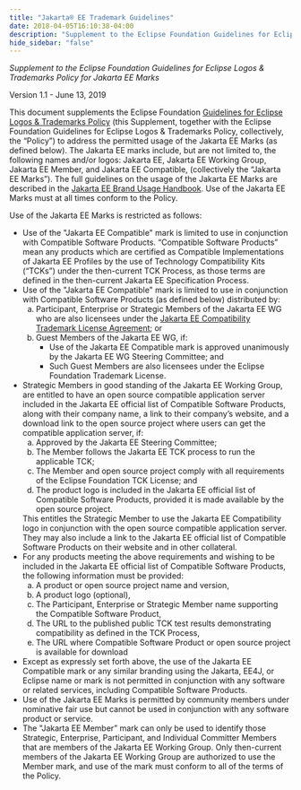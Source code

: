 ```yaml
---
title: "Jakarta® EE Trademark Guidelines"
date: 2018-04-05T16:10:38-04:00
description: "Supplement to the Eclipse Foundation Guidelines for Eclipse Logos & Trademarks Policy for Jakarta® EE Marks"
hide_sidebar: "false"
---
```

<p><em>Supplement to the Eclipse Foundation Guidelines for Eclipse Logos & Trademarks Policy for Jakarta EE Marks</em></p>

<p>Version 1.1 - June 13, 2019</p>

<p>This document supplements the Eclipse Foundation <a href="https://www.eclipse.org/legal/logo_guidelines.php" >Guidelines for Eclipse Logos & Trademarks Policy</a> (this Supplement, together with the Eclipse Foundation Guidelines for Eclipse Logos & Trademarks Policy, collectively, the “Policy”) to address the permitted usage of the Jakarta EE Marks (as defined below).  The Jakarta EE marks include, but are not limited to, the following names and/or logos: Jakarta EE, Jakarta EE Working Group, Jakarta EE Member, and Jakarta EE Compatible, (collectively the “Jakarta EE Marks”).  The full guidelines on the usage of the Jakarta EE Marks are described in the <a href="jakarta-ee-branding-guidelines.pdf" >Jakarta EE Brand Usage Handbook</a>. Use of the Jakarta EE Marks must at all times conform to the Policy. </p>

<p>Use of the Jakarta EE Marks is restricted as follows:</p>

<ul>
  <li>Use of the "Jakarta EE Compatible" mark is limited to use in conjunction with Compatible Software Products. “Compatible Software Products” mean any products which are certified as Compatible Implementations of Jakarta EE Profiles by the use of Technology Compatibility Kits (“TCKs”) under the then-current TCK Process, as those terms are defined in the then-current Jakarta EE Specification Process. </li>
  <li>Use of the "Jakarta EE Compatible" mark is limited to use in conjunction with Compatible Software Products (as defined below) distributed by:
    <ol type="a">
      <li>Participant, Enterprise or Strategic Members of the Jakarta EE WG who are also licensees under the <a href="https://app.hellosign.com/s/DQ9uVw4b" >Jakarta EE Compatibility Trademark License Agreement</a>; or</li>
      <li>Guest Members of the Jakarta EE WG, if:
        <ul>
          <li>Use of the Jakarta EE Compatible mark is approved unanimously by the Jakarta EE WG Steering Committee; and</li>
          <li>Such Guest Members are also licensees under the Eclipse Foundation Trademark License.</li>
        </ul>
      </li>
    </ol>
  </li>
  <li>Strategic Members in good standing of the Jakarta EE Working Group, are entitled to have an open source compatible application server included in the Jakarta EE official list of Compatible Software Products, along with their company name, a link to their company’s website, and a download link to the open source project where users can get the compatible application server, if:
      <ol type="a">
        <li>Approved by the Jakarta EE Steering Committee;</li>
        <li>The Member follows the Jakarta EE TCK process to run the applicable TCK;</li>
        <li>The Member and open source project comply with all requirements of the Eclipse Foundation TCK License; and</li>
        <li>The product logo is included in the Jakarta EE official list of Compatible Software Products, provided it is made available by the open source project.</li>
     </ol>
     This entitles the Strategic Member to use the Jakarta EE Compatibility logo in conjunction with the open source compatible application server. They may also include a link to the Jakarta EE official list of Compatible Software Products on their website and in other collateral.
  </li>
  <li>For any products meeting the above requirements and wishing to be included in the Jakarta EE official list of Compatible Software Products, the following information must be provided:
    <ol type="a">
        <li>A product or open source project name and version,</li>
        <li>A product logo (optional),</li>
        <li>The Participant, Enterprise or Strategic Member name supporting the Compatible Software Product,</li>
        <li>The URL to the published public TCK test results demonstrating compatibility as defined in the TCK Process,</li>
        <li>The URL where Compatible Software Product or open source project is available for download</li>
    </ol>
  </li>
  <li>Except as expressly set forth above, the use of the Jakarta EE Compatible mark or any similar branding using the Jakarta, EE4J, or Eclipse name or mark is not permitted in conjunction with any software or related services, including Compatible Software Products. </li>
  <li>Use of the Jakarta EE Marks is permitted by community members under nominative fair use but cannot be used in conjunction with any software product or service.</li>
  <li>The "Jakarta EE Member” mark can only be used to identify those Strategic, Enterprise, Participant, and Individual Committer Members that are members of the Jakarta EE Working Group. Only then-current members of the Jakarta EE Working Group are authorized to use the Member mark, and use of the mark must conform to all of the terms of the Policy.  </li>
</ul>
